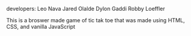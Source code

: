 developers: 
Leo Nava 
Jared Olalde
Dylon Gaddi
Robby Loeffler

This is a broswer made game of tic tak toe that was made using HTML, CSS, and vanilla JavaScript
